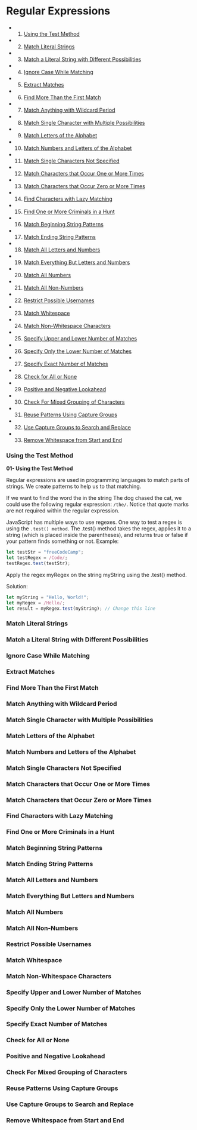 # Regular Expressions

- 01. [Using the Test Method](#using-the-test-method)
- 02. [Match Literal Strings](#match-literal-strings)
- 03. [Match a Literal String with Different Possibilities](#match-a-literal-string-with-different-possibilities)
- 04. [Ignore Case While Matching](#ignore-case-while-matching)
- 05. [Extract Matches](#extract-matches)
- 06. [Find More Than the First Match](#find-more-than-the-first-match)
- 07. [Match Anything with Wildcard Period](#match-anything-with-wildcard-period)
- 08. [Match Single Character with Multiple Possibilities](#match-single-character-with-multiple-possibilities)
- 09. [Match Letters of the Alphabet](#match-letters-of-the-alphabet)
- 10. [Match Numbers and Letters of the Alphabet](#match-numbers-and-letters-of-the-alphabet)
- 11. [Match Single Characters Not Specified](#match-single-characters-not-specified)
- 12. [Match Characters that Occur One or More Times](#match-characters-that-occur-one-or-more-times)
- 13. [Match Characters that Occur Zero or More Times](#match-characters-that-occur-zero-or-more-times)
- 14. [Find Characters with Lazy Matching](#find-characters-with-lazy-matching)
- 15. [Find One or More Criminals in a Hunt](#find-one-or-more-criminals-in-a-hunt)
- 16. [Match Beginning String Patterns](#match-beginning-string-patterns)
- 17. [Match Ending String Patterns](#match-ending-string-patterns)
- 18. [Match All Letters and Numbers](#match-all-letters-and-numbers)
- 19. [Match Everything But Letters and Numbers](#match-everything-but-letters-and-numbers)
- 20. [Match All Numbers](#match-all-numbers)
- 21. [Match All Non-Numbers](#match-all-non-numbers)
- 22. [Restrict Possible Usernames](#restrict-possible-usernames)
- 23. [Match Whitespace](#match-whitespace)
- 24. [Match Non-Whitespace Characters](#match-non-whitespace-characters)
- 25. [Specify Upper and Lower Number of Matches](#specify-upper-and-lower-number-of-matches)
- 26. [Specify Only the Lower Number of Matches](#specify-only-the-lower-number-of-matches)
- 27. [Specify Exact Number of Matches](#specify-exact-number-of-matches)
- 28. [Check for All or None](#check-for-all-or-none)
- 29. [Positive and Negative Lookahead](#positive-and-negative-lookahead)
- 30. [Check For Mixed Grouping of Characters](#check-for-mixed-grouping-of-characters)
- 31. [Reuse Patterns Using Capture Groups](#reuse-patterns-using-capture-groups)
- 32. [Use Capture Groups to Search and Replace](#use-capture-groups-to-search-and-replace)
- 33. [Remove Whitespace from Start and End](#remove-whitespace-from-start-and-end)


### Using the Test Method 

**01- Using the Test Method**  

Regular expressions are used in programming languages to match parts of strings. We create patterns to help us to that matching.

If we want to find the word the in the string The dog chased the cat, we could use the following regular expression: `/the/`. Notice that quote marks are not required within the regular expression.

JavaScript has multiple ways to use regexes. One way to test a regex is using the `.test() method`. The .test() method takes the regex, applies it to a string (which is placed inside the parentheses), and returns true or false if your pattern finds something or not.
Example:  

```javascript
let testStr = "freeCodeCamp";
let testRegex = /Code/;
testRegex.test(testStr);
```
Apply the regex myRegex on the string myString using the .test() method.


Solution:  

```js
let myString = "Hello, World!";
let myRegex = /Hello/;
let result = myRegex.test(myString); // Change this line
```
### Match Literal Strings

### Match a Literal String with Different Possibilities

### Ignore Case While Matching

### Extract Matches

### Find More Than the First Match

### Match Anything with Wildcard Period

### Match Single Character with Multiple Possibilities

### Match Letters of the Alphabet

### Match Numbers and Letters of the Alphabet

### Match Single Characters Not Specified

### Match Characters that Occur One or More Times

### Match Characters that Occur Zero or More Times

### Find Characters with Lazy Matching

### Find One or More Criminals in a Hunt

### Match Beginning String Patterns

### Match Ending String Patterns

### Match All Letters and Numbers

### Match Everything But Letters and Numbers

### Match All Numbers

### Match All Non-Numbers

### Restrict Possible Usernames

### Match Whitespace

### Match Non-Whitespace Characters

### Specify Upper and Lower Number of Matches

### Specify Only the Lower Number of Matches

### Specify Exact Number of Matches

### Check for All or None

### Positive and Negative Lookahead

### Check For Mixed Grouping of Characters

### Reuse Patterns Using Capture Groups

### Use Capture Groups to Search and Replace

### Remove Whitespace from Start and End